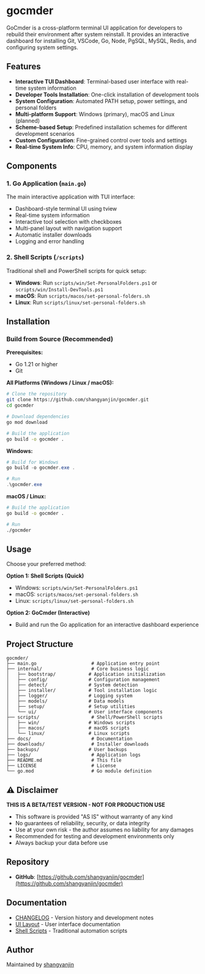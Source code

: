 # gocmder

GoCmder is a cross-platform terminal UI application for developers to rebuild their environment after system reinstall. It provides an interactive dashboard for installing Git, VSCode, Go, Node, PgSQL, MySQL, Redis, and configuring system settings.

## Features

- **Interactive TUI Dashboard**: Terminal-based user interface with real-time system information
- **Developer Tools Installation**: One-click installation of development tools
- **System Configuration**: Automated PATH setup, power settings, and personal folders
- **Multi-platform Support**: Windows (primary), macOS and Linux (planned)
- **Scheme-based Setup**: Predefined installation schemes for different development scenarios
- **Custom Configuration**: Fine-grained control over tools and settings
- **Real-time System Info**: CPU, memory, and system information display

## Components

### 1. Go Application (`main.go`)

The main interactive application with TUI interface:

- Dashboard-style terminal UI using tview
- Real-time system information
- Interactive tool selection with checkboxes
- Multi-panel layout with navigation support
- Automatic installer downloads
- Logging and error handling

### 2. Shell Scripts (`/scripts`)

Traditional shell and PowerShell scripts for quick setup:

- **Windows**: Run `scripts/win/Set-PersonalFolders.ps1` or `scripts/win/Install-DevTools.ps1`
- **macOS**: Run `scripts/macos/set-personal-folders.sh`
- **Linux**: Run `scripts/linux/set-personal-folders.sh`

## Installation

### Build from Source (Recommended)

**Prerequisites:**
- Go 1.21 or higher
- Git

**All Platforms (Windows / Linux / macOS):**

```bash
# Clone the repository
git clone https://github.com/shangyanjin/gocmder.git
cd gocmder

# Download dependencies
go mod download

# Build the application
go build -o gocmder .
```

**Windows:**
```powershell
# Build for Windows
go build -o gocmder.exe .

# Run
.\gocmder.exe
```

**macOS / Linux:**
```bash
# Build the application
go build -o gocmder .

# Run
./gocmder
```

## Usage

Choose your preferred method:

**Option 1: Shell Scripts (Quick)**
- Windows: `scripts/win/Set-PersonalFolders.ps1`
- macOS: `scripts/macos/set-personal-folders.sh`
- Linux: `scripts/linux/set-personal-folders.sh`

**Option 2: GoCmder (Interactive)**
- Build and run the Go application for an interactive dashboard experience

## Project Structure

```
gocmder/
├── main.go                    # Application entry point
├── internal/                  # Core business logic
│   ├── bootstrap/            # Application initialization
│   ├── config/               # Configuration management
│   ├── detect/               # System detection
│   ├── installer/            # Tool installation logic
│   ├── logger/               # Logging system
│   ├── models/               # Data models
│   ├── setup/                # Setup utilities
│   └── ui/                   # User interface components
├── scripts/                   # Shell/PowerShell scripts
│   ├── win/                  # Windows scripts
│   ├── macos/                # macOS scripts
│   └── linux/                # Linux scripts
├── docs/                      # Documentation
├── downloads/                 # Installer downloads
├── backups/                  # User backups
├── logs/                      # Application logs
├── README.md                  # This file
├── LICENSE                    # License
└── go.mod                     # Go module definition
```

## ⚠️ Disclaimer

**THIS IS A BETA/TEST VERSION - NOT FOR PRODUCTION USE**

- This software is provided "AS IS" without warranty of any kind
- No guarantees of reliability, security, or data integrity
- Use at your own risk - the author assumes no liability for any damages
- Recommended for testing and development environments only
- Always backup your data before use

## Repository

- **GitHub**: [https://github.com/shangyanjin/gocmder](https://github.com/shangyanjin/gocmder)

## Documentation

- [CHANGELOG](docs/CHANGELOG.md) - Version history and development notes
- [UI Layout](docs/UI_LAYOUT.md) - User interface documentation
- [Shell Scripts](scripts/) - Traditional automation scripts

## Author

Maintained by [shangyanjin](https://github.com/shangyanjin)

